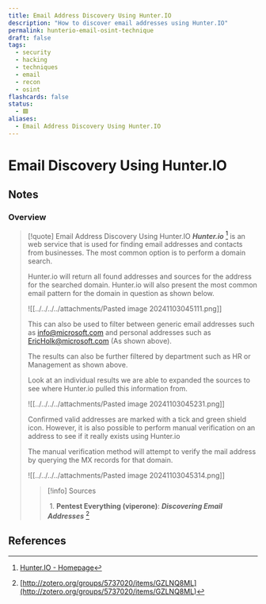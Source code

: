 ```yaml
---
title: Email Address Discovery Using Hunter.IO
description: "How to discover email addresses using Hunter.IO"
permalink: hunterio-email-osint-technique
draft: false
tags:
  - security
  - hacking
  - techniques
  - email
  - recon
  - osint
flashcards: false
status:
  - 🟩
aliases:
  - Email Address Discovery Using Hunter.IO
---
```

# Email Discovery Using Hunter.IO

## Notes 

### Overview

> [!quote] Email Address Discovery Using Hunter.IO
> ***Hunter.io*** [^1] is an web service that is used for finding email addresses and contacts from businesses. The most common option is to perform a domain search.
> 
> Hunter.io will return all found addresses and sources for the address for the searched domain. Hunter.io will also present the most common email pattern for the domain in question as shown below.
> 
> 
> ![[../../../../attachments/Pasted image 20241103045111.png]]
> 
> This can also be used to filter between generic email addresses such as info@microsoft.com and personal addresses such as EricHolk@microsoft.com (As shown above).
>
> The results can also be further filtered by department such as HR or Management as shown above.
>
> Look at an individual results we are able to expanded the sources to see where Hunter.io pulled this information from.
> 
> ![[../../../../attachments/Pasted image 20241103045231.png]]
> 
> Confirmed valid addresses are marked with a tick and green shield icon. However, it is also possible to perform manual verification on an address to see if it really exists using Hunter.io
>
> The manual verification method will attempt to verify the mail address by querying the MX records for that domain.
> 
> ![[../../../../attachments/Pasted image 20241103045314.png]]
> 
>> [!info] Sources 
>> 
>> 1. **Pentest Everything (viperone)**: ***Discovering Email Addresses*** [^2] 


## References


[^1]: [Hunter.IO - Homepage](https://hunter.io/)
[^2]: [http://zotero.org/groups/5737020/items/GZLNQ8ML](http://zotero.org/groups/5737020/items/GZLNQ8ML)
[^10]: [Obsidian - Homepage](http://zotero.org/groups/5737020/items/5AMRCP64)
[^11]: [Spaced Repetition Obsidian Plugin - Github](http://zotero.org/groups/5737020/items/ZT6T6SKU)